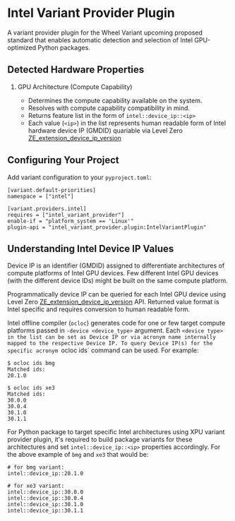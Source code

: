 # Intel Variant Provider Plugin

A variant provider plugin for the Wheel Variant upcoming proposed standard
that enables automatic detection and selection of Intel GPU-optimized
Python packages.

## Detected Hardware Properties

1. GPU Architecture (Compute Capability)

   * Determines the compute capability available on the system.
   * Resolves with compute capability compatibility in mind.
   * Returns feature list in the form of `intel::device_ip::<ip>`
   * Each value (`<ip>`) in the list represents human readable form of
     Intel hardware device IP (GMDID) quariable via Level Zero [ZE_extension_device_ip_version]

## Configuring Your Project

Add variant configuration to your `pyproject.toml`:

```
[variant.default-priorities]
namespace = ["intel"]

[variant.providers.intel]
requires = ["intel_variant_provider"]
enable-if = "platform_system == 'Linux'"
plugin-api = "intel_variant_provider.plugin:IntelVariantPlugin"
```

## Understanding Intel Device IP Values

Device IP is an identifier (GMDID) assigned to differentiate architectures of
compute platforms of Intel GPU devices. Few different Intel GPU devices (with
the different device IDs) might be built on the same compute platform.

Programmatically device IP can be queried for each Intel GPU device using
Level Zero [ZE_extension_device_ip_version] API. Returned value format is
Intel specific and requires conversion to human readable form.

Intel offline compiler (`ocloc`) generates code for one or few target compute
platforms passed in `-device <device_type>` argument. Each `<device type> in
the list can be set as Device IP or via acronym name internally mapped to the
respective Device IP. To query Device IP(s) for the specific acronym
`ocloc ids` command can be used. For example:

```
$ ocloc ids bmg
Matched ids:
20.1.0

$ ocloc ids xe3
Matched ids:
30.0.0
30.0.4
30.1.0
30.1.1
```

For Python package to target specific Intel architectures using XPU variant
provider plugin, it's required to build package variants for these
architectures and set `intel::device_ip::<ip>` properties accordingly. For the
above example of `bmg` and `xe3` that would be:

```
# for bmg variant:
intel::device_ip::20.1.0

# for xe3 variant:
intel::device_ip::30.0.0
intel::device_ip::30.0.4
intel::device_ip::30.1.0
intel::device_ip::30.1.1
```

[ZE_extension_device_ip_version]: https://oneapi-src.github.io/level-zero-spec/level-zero/latest/core/EXT_DeviceIpVersion.html#ze-extension-device-ip-version

